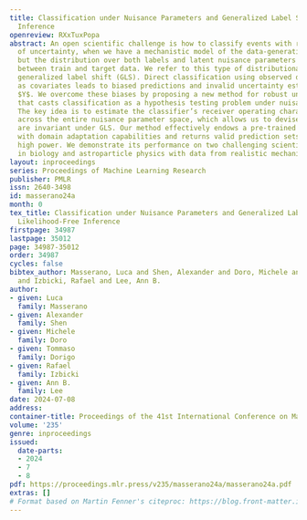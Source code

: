 ```yaml
---
title: Classification under Nuisance Parameters and Generalized Label Shift in Likelihood-Free
  Inference
openreview: RXxTuxPopa
abstract: An open scientific challenge is how to classify events with reliable measures
  of uncertainty, when we have a mechanistic model of the data-generating process
  but the distribution over both labels and latent nuisance parameters is different
  between train and target data. We refer to this type of distributional shift as
  generalized label shift (GLS). Direct classification using observed data $\mathbf{X}$
  as covariates leads to biased predictions and invalid uncertainty estimates of labels
  $Y$. We overcome these biases by proposing a new method for robust uncertainty quantification
  that casts classification as a hypothesis testing problem under nuisance parameters.
  The key idea is to estimate the classifier’s receiver operating characteristic (ROC)
  across the entire nuisance parameter space, which allows us to devise cutoffs that
  are invariant under GLS. Our method effectively endows a pre-trained classifier
  with domain adaptation capabilities and returns valid prediction sets while maintaining
  high power. We demonstrate its performance on two challenging scientific problems
  in biology and astroparticle physics with data from realistic mechanistic models.
layout: inproceedings
series: Proceedings of Machine Learning Research
publisher: PMLR
issn: 2640-3498
id: masserano24a
month: 0
tex_title: Classification under Nuisance Parameters and Generalized Label Shift in
  Likelihood-Free Inference
firstpage: 34987
lastpage: 35012
page: 34987-35012
order: 34987
cycles: false
bibtex_author: Masserano, Luca and Shen, Alexander and Doro, Michele and Dorigo, Tommaso
  and Izbicki, Rafael and Lee, Ann B.
author:
- given: Luca
  family: Masserano
- given: Alexander
  family: Shen
- given: Michele
  family: Doro
- given: Tommaso
  family: Dorigo
- given: Rafael
  family: Izbicki
- given: Ann B.
  family: Lee
date: 2024-07-08
address:
container-title: Proceedings of the 41st International Conference on Machine Learning
volume: '235'
genre: inproceedings
issued:
  date-parts:
  - 2024
  - 7
  - 8
pdf: https://proceedings.mlr.press/v235/masserano24a/masserano24a.pdf
extras: []
# Format based on Martin Fenner's citeproc: https://blog.front-matter.io/posts/citeproc-yaml-for-bibliographies/
---
```

